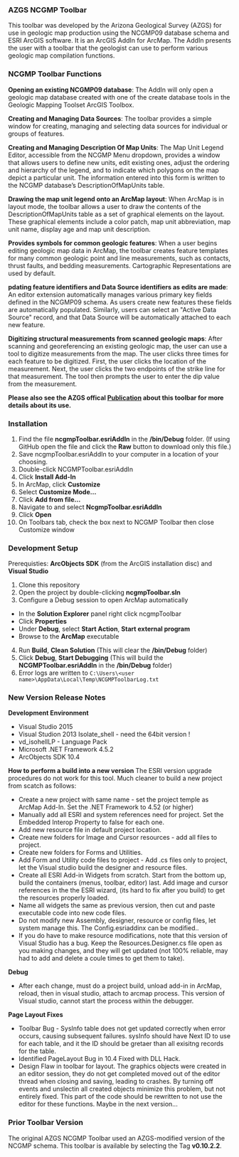### AZGS NCGMP Toolbar

This toolbar was developed by the Arizona Geological Survey (AZGS) for use in geologic map production using the NCGMP09 database schema and ESRI ArcGIS software. It is an ArcGIS AddIn for ArcMap. The AddIn presents the user with a toolbar that the geologist can use to perform various geologic map compilation functions.

### NCGMP Toolbar Functions 
**Opening an existing NCGMP09 database**: The AddIn will only open a geologic map database created with one of the create database tools in the Geologic Mapping Toolset ArcGIS Toolbox. 

**Creating and Managing Data Sources**: The toolbar provides a simple window for creating, managing and selecting data sources for individual or groups of features. 

**Creating and Managing Description Of Map Units**: The Map Unit Legend Editor, accessible from the NCGMP Menu dropdown, provides a window that allows users to define new units, 
edit existing ones, adjust the ordering and hierarchy of the legend, and to indicate which
polygons on the map depict a particular unit. The information entered into this form is written to the NCGMP database’s DescriptionOfMapUnits table.

**Drawing the map unit legend onto an ArcMap layout**: When ArcMap is in layout mode, the 
toolbar allows a user to draw the contents of the DescriptionOfMapUnits table as a set of 
graphical elements on the layout. These graphical elements include a color patch, map unit abbreviation, map unit name, display age and map unit description.

**Provides symbols for common geologic features**: When a user begins editing geologic map
data in ArcMap, the toolbar creates feature templates for many common geologic point and 
line measurements, such as contacts, thrust faults, and bedding measurements. Cartographic Representations are used by default.

**pdating feature identifiers and Data Source identifiers as edits are made**: An editor 
extension automatically manages various primary key fields defined in the NCGMP09 schema. 
As users create new features these fields are automatically populated. Similarly, users can select an "Active Data Source" record, and that Data Source will be automatically attached to each new feature.

**Digitizing structural measurements from scanned geologic maps**: After scanning and georeferencing an existing geologic map, the user can use a tool to digitize measurements from the map. The user clicks three times for each feature to be digitized. First, the user clicks the location of the measurement. Next, the user clicks the two endpoints of the strike line for that measurement. The tool then prompts the user to enter the dip value from the measurement.

**Please also see the AZGS offical [Publication](http://repository.azgs.az.gov/uri_gin/azgs/dlio/1564) about this toolbar for more details about its use.**

### Installation
1. Find the file **ncgmpToolbar.esriAddIn** in the **/bin/Debug** folder. (If using GitHub open the file and click the **Raw** button to download only this file.)
2. Save ncgmpToolbar.esriAddIn to your computer in a location of your choosing.
3. Double-click NCGMPToolbar.esriAddIn
4. Click **Install Add-In**
5. In ArcMap, click **Customize**
6. Select **Customize Mode…**
7. Click **Add from file…**
8. Navigate to and select **NcgmpToolbar.esriAddIn**
9. Click **Open**
10. On Toolbars tab, check the box next to NCGMP Toolbar then close Customize window 

### Development Setup
Prerequisties: **ArcObjects SDK** (from the ArcGIS installation disc) and **Visual Studio**

1. Clone this repository
2. Open the project by double-clicking **ncgmpToolbar.sln**
3. Configure a Debug session to open ArcMap automatically
 - In the **Solution Explorer** panel right click ncgmpToolbar
 - Click **Properties**
 - Under **Debug**, select **Start Action**, **Start external program**
 - Browse to the **ArcMap** executable
4. Run **Build**, **Clean Solution** (This will clear the **/bin/Debug** folder)
5. Click **Debug**, **Start Debugging** (This will build the **NCGMPToolbar.esriAddIn** in the **/bin/Debug** folder)
6. Error logs are written to `C:\Users\<user name>\AppData\Local\Temp\NCGMPToolbarLog.txt`

### New Version Release Notes
**Development Environment**
- Visual Studio 2015 
- Visual Studion 2013 Isolate_shell - need the 64bit version !
- vd_isohellLP - Language Pack
- Microsoft .NET Framework 4.5.2
- ArcObjects SDK 10.4

**How to perform a build into a new version**
The ESRI version upgrade procedures do not work for this tool. Much cleaner to build a new project from scatch as follows:
- Create a new project with same name - set the project temple as ArcMap Add-In. Set the .NET Framework to 4.52 (or higher)
- Manually add all ESRI and system references need for project. Set the Embedded Interop Property to false
 for each one. 
- Add new resource file in default project location.
- Create new folders for Image and Cursor resources - add all files to project.
- Create new folders for Forms and Utilities. 
- Add Form and Utility code files to project - Add .cs files only to project, let the Visual studio build
  the designer and resource files.
- Create all ESRI Add-in Widgets from scratch. Start from the bottom up, build the containers (menus, toolbar, editor) last. 
  Add image and cursor references in the the ESRI wizard, (its hard to fix after you build) to get the resources properly loaded.
- Name all widgets the same as previous version, then cut and paste executable code into new code files. 
- Do not modify new Assembly, designer, resource or config files, let system manage this. The Config.esriaddinx can be modified..
- If you do have to make resource modifications, note that this version of Visual Studio has a bug.  Keep the Resources.Designer.cs file open as you making changes, and they will get updated (not 100% reliable, may had to add and delete a coule times to get them to take).

**Debug**
- After each change, must do a project build, unload add-in in ArcMap, reload, then in visual studio, attach to arcmap process.  This
  version of Visual studio, cannot start the process within the debugger.

**Page Layout Fixes**
- Toolbar Bug - SysInfo table does not get updated correctly when error occurs, causing subsequent failures.  sysInfo should have
  Next ID to use for each table, and it the ID should be gretaer than   all exisitng records for the table.
- Identified PageLayout Bug in 10.4 Fixed with DLL Hack. 
- Design Flaw in toolbar for layout.  The graphics  objects were created in an editor session, they do not get completed
  moved out of the editor thread when closing and saving, leading to crashes.  By turning off events and unslectin all created
  objects minimize this problem, but not entirely fixed.  This part of the code should be rewritten to not use
  the editor for these functions.  Maybe in the next version...
### Prior Toolbar Version
The original AZGS NCGMP Toolbar used an AZGS-modified version of the NCGMP schema. This toolbar is available by selecting the Tag **v0.10.2.2**.
